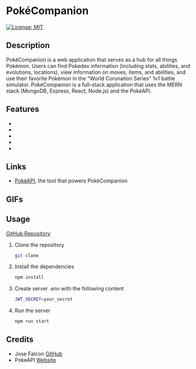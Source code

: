 # PokéCompanion

[![License: MIT](https://img.shields.io/badge/License-MIT-yellow.svg)](https://opensource.org/licenses/MIT)

## Description

PokéCompanion is a web application that serves as a hub for all things Pokémon. Users can find Pokedex information (including stats, abilities, and evolutions, locations), view information on moves, items, and abilities, and use their favorite Pokémon in the "World Coronation Series" 1v1 battle simulator. PokéCompanion is a full-stack application that uses the MERN stack (MongoDB, Express, React, Node.js) and the PokéAPI.

## Features

-
-
-
-
-

## Links

- [PokéAPI](https://pokeapi.co), the tool that powers PokéCompanion

## GIFs

## Usage

[GitHub Repository](https://github.com/josefalconGH/poke-companion)

1. Clone the repository

   ```bash
   git clone
   ```

2. Install the dependencies

   ```bash
   npm install
   ```

3. Create server .env with the following content

   ```bash
   JWT_SECRET=your_secret
   ```

4. Run the server

   ```bash
   npm run start
   ```

## Credits

- Jose Falcon [GitHub](https://github.com/josefalconGH)
- PokeAPI [Website](https://pokeapi.co)
